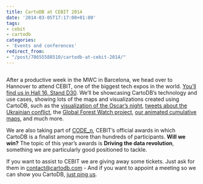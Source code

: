 ```yaml
---
title: CartoDB at CEBIT 2014
date: '2014-03-05T17:17:00+01:00'
tags:
- cebit
- cartodb
categories:
- 'Events and conferences'
redirect_from:
- "/post/78655588510/cartodb-at-cebit-2014/"
---
```


<img src="http://i.imgur.com/yApcq0H.png" alt=""/>

After a productive week in the MWC in Barcelona, we head over to Hannover to attend CEBIT, one of the biggest tech expos in the world. <a href="http://www.cebit.de/exhibitor/cartodb/R235418">You’ll find us in Hall 16, Stand D30</a>. We’ll be showcasing CartoDB’s technology and use cases, showing lots of the maps and visualizations created using CartoDB, such as the <a href="http://srogers.cartodb.com/viz/e90c0ef0-a31e-11e3-878e-0e10bcd91c2b/embed_map?title=true&amp;description=true&amp;search=true&amp;shareable=true&amp;cartodb_logo=true&amp;layer_selector=false&amp;legends=false&amp;scrollwheel=true&amp;fullscreen=true&amp;sublayer_options=1&amp;sql=&amp;zoom=2&amp;center_lat=2.6357885741666065&amp;center_lon=-33.57421874999998">visualization of the Oscar’s night</a>, <a href="http://cartodb.s3.amazonaws.com/static_vizz/ukr.html">tweets about the Ukrainian conflict</a>, the <a href="http://blog.cartodb.com/post/77275846367/global-forest-watch-released">Global Forest Watch project</a>, <a href="http://blog.cartodb.com/post/70602084391/watching-history-unfold-in-new-cumulative-maps">our animated cumulative maps</a>, and much more.

We are also taking part of <a href="http://www.code-n.org/cebit/award">CODE_n</a>, CEBIT’s official awards in which CartoDB is a finalist among more than hundreds of participants. **Will we win?** The topic of this year’s awards is **Driving the data revolution**, something we are particularly good positioned to tackle.

If you want to assist to CEBIT we are giving away some tickets. Just ask for them in contact@cartodb.com - And if you want to appoint a meeting so we can show you CartoDB, <a href="mailto:contact@cartodb.com">just ping us</a>.
